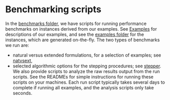 # Benchmarking scripts

In the [benchmarks folder](https://github.com/chriscoey/Hypatia.jl/tree/master/benchmarks), we have scripts for running performance benchmarks on instances derived from our examples.
See [Examples](@ref) for descriptions of our examples, and see the [examples folder](https://github.com/chriscoey/Hypatia.jl/tree/master/examples) for the instances, which are generated on-the-fly.
The two types of benchmarks we run are:
- natural versus extended formulations, for a selection of examples; see [natvsext](https://github.com/chriscoey/Hypatia.jl/tree/master/benchmarks/natvsext),
- selected algorithmic options for the stepping procedures; see [stepper](https://github.com/chriscoey/Hypatia.jl/tree/master/benchmarks/stepper).
We also provide scripts to analyze the raw results output from the run scripts.
See the READMEs for simple instructions for running these scripts on your machines.
Each run script typically takes several days to complete if running all examples, and the analysis scripts only take seconds.
